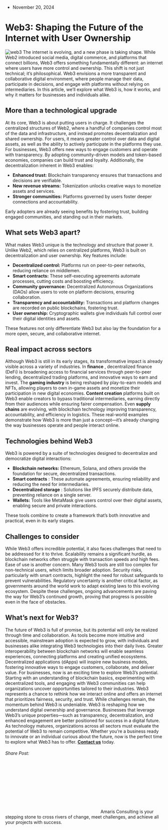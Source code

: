 * November 20, 2024


# Web3: Shaping the Future of the Internet with User Ownership
![web3](https://amaris.com/wp-content/uploads/2024/11/article-photo-1-1024x683.png)
The internet is evolving, and a new phase is taking shape. While Web2 introduced social media, digital commerce, and platforms that connect billions, Web3 offers something fundamentally different: an internet where users have more control and ownership.
This shift is not just technical; it’s philosophical. Web3 envisions a more transparent and collaborative digital environment, where people manage their data, participate in decisions, and engage with platforms without relying on intermediaries. In this article, we’ll explore what Web3 is, how it works, and why it matters for businesses and individuals alike.
## **More than a technological upgrade**
At its core, Web3 is about putting users in charge. It challenges the centralized structures of Web2, where a handful of companies control most of the data and infrastructure, and instead promotes decentralization and shared ownership. For users, it means greater control over data and digital assets, as well as the ability to actively participate in the platforms they use.
For businesses, Web3 offers new ways to engage customers and operate with transparency. By adopting community-driven models and token-based economies, companies can build trust and loyalty. Additionally, the decentralization inherent in Web3 enables:
  * **Enhanced trust:** Blockchain transparency ensures that transactions and decisions are verifiable.
  * **New revenue streams:** Tokenization unlocks creative ways to monetize assets and services.
  * **Stronger communities:** Platforms governed by users foster deeper connections and accountability.


Early adopters are already seeing benefits by fostering trust, building engaged communities, and standing out in their markets.
## **What sets Web3 apart?**
What makes Web3 unique is the technology and structure that power it. Unlike Web2, which relies on centralized platforms, Web3 is built on decentralization and user ownership. Key features include:
  * **Decentralized control:** Platforms run on peer-to-peer networks, reducing reliance on middlemen.
  * **Smart contracts:** These self-executing agreements automate processes, cutting costs and boosting efficiency.
  * **Community governance:** Decentralized Autonomous Organizations (DAOs) allow users to vote on platform decisions, ensuring collaboration.
  * **Transparency and accountability:** Transactions and platform changes are recorded on public blockchains, fostering trust.
  * **User ownership:** Cryptographic wallets give individuals full control over their digital identities and assets.


These features not only differentiate Web3 but also lay the foundation for a more open, secure, and collaborative internet.
## **Real impact across sectors**
Although Web3 is still in its early stages, its transformative impact is already visible across a variety of industries.
In **finance** , decentralized finance (DeFi) is broadening access to financial services through peer-to-peer lending, decentralized trading platforms, and innovative ways to earn and invest. The **gaming industry** is being reshaped by play-to-earn models and NFTs, allowing players to own in-game assets and monetize their participation in new digital economies. **Content creation** platforms built on Web3 enable creators to bypass traditional intermediaries, earning directly from their audiences while ensuring fairer compensation. Even **supply chains** are evolving, with blockchain technology improving transparency, accountability, and efficiency in logistics. These real-world examples demonstrate how Web3 is more than just a concept—it’s already changing the way businesses operate and people interact online.
## **Technologies behind Web3**
Web3 is powered by a suite of technologies designed to decentralize and democratize digital interactions:
  * **Blockchain networks:** Ethereum, Solana, and others provide the foundation for secure, decentralized transactions.
  * **Smart contracts** : These automate agreements, ensuring reliability and reducing the need for intermediaries.
  * **Decentralized storage** : Solutions like IPFS securely distribute data, preventing reliance on a single server.
  * **Wallets:** Tools like MetaMask give users control over their digital assets, enabling secure and private interactions.


These tools combine to create a framework that’s both innovative and practical, even in its early stages.
## **Challenges to consider**
While Web3 offers incredible potential, it also faces challenges that need to be addressed for it to thrive.
Scalability remains a significant hurdle, as blockchain networks often struggle with transaction speeds and high fees. Ease of use is another concern. Many Web3 tools are still too complex for non-technical users, which limits broader adoption. Security risks, particularly with smart contracts, highlight the need for robust safeguards to prevent vulnerabilities. Regulatory uncertainty is another critical factor, as governments around the world work to adapt existing laws to this evolving ecosystem.
Despite these challenges, ongoing advancements are paving the way for Web3’s continued growth, proving that progress is possible even in the face of obstacles.
## **What’s next for Web3?**
The future of Web3 is full of promise, but its potential will only be realized through time and collaboration. As tools become more intuitive and accessible, mainstream adoption is expected to grow, with individuals and businesses alike integrating Web3 technologies into their daily lives.
Greater interoperability between blockchain networks will enable seamless experiences, connecting platforms and creating unified ecosystems. Decentralized applications (dApps) will inspire new business models, fostering innovative ways to engage customers, collaborate, and deliver value. For businesses, now is an exciting time to explore Web3’s potential. Starting with an understanding of blockchain basics, experimenting with decentralized tools, and engaging with Web3 communities can help organizations uncover opportunities tailored to their industries.
Web3 represents a chance to rethink how we interact online and offers an internet that prioritizes fairness, security, and trust. While challenges remain, the momentum behind Web3 is undeniable.
Web3 is reshaping how we understand digital ownership and governance. Businesses that leverage Web3’s unique properties—such as transparency, decentralization, and enhanced engagement are better positioned for success in a digital future. As technology matures, organizations across all sectors must evaluate the potential of Web3 to remain competitive.
Whether you’re a business ready to innovate or an individual curious about the future, now is the perfect time to explore what Web3 has to offer. **[Contact us](https://amaris.com/contact-us/)** today.
###### Share Post:
![Amaris Logo](data:image/svg+xml,%3Csvg%20xmlns='http://www.w3.org/2000/svg'%20viewBox='0%200%200%200'%3E%3C/svg%3E)
Amaris Consulting is your stepping stone to cross rivers of change, meet challenges, and achieve all your projects with success.
